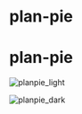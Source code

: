 # plan-pie
# plan-pie
![planpie_light](https://github.com/user-attachments/assets/b99b8c36-69d2-4a44-b129-5f4971429ad7)


![planpie_dark](https://github.com/user-attachments/assets/ffa8d5ad-1531-4091-9b30-6a4dcc829419)

